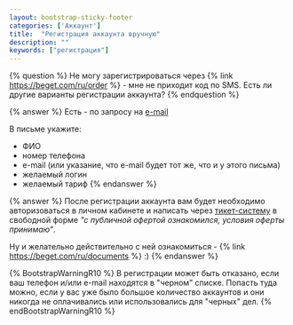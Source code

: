 ```yaml
---
layout: bootstrap-sticky-footer
categories: ['Аккаунт']
title:  "Регистрация аккаунта вручную"
description: ""
keywords: ["регистрация"]
---
```

{% question %} 
Не могу зарегистрироваться через {% link https://beget.com/ru/order %} - мне не приходит код по SMS. Есть ли другие варианты регистрации аккаунта?
{% endquestion %} 

{% answer %}
Есть - по запросу на [e-mail](mailto:support@beget.com)

В письме укажите:

- ФИО
- номер телефона
- e-mail (или указание, что e-mail будет тот же, что и у этого письма)
- желаемый логин
- желаемый тариф
{% endanswer %}

{% answer %}
После регистрации аккаунта вам  будет необходимо авторизоваться в личном кабинете и написать через [тикет-систему](https://cp.beget.com/support) в свободной форме *"с публичной офертой ознакомился, условия оферты принимаю"*.

Ну и желательно действительно с ней ознакомиться - {% link https://beget.com/ru/documents %} :)
{% endanswer %}

{% BootstrapWarningR10 %}
В регистрации может быть отказано, если ваш телефон и/или e-mail находятся в "черном" списке. Попасть туда можно, если у вас уже было большое количество аккаунтов и они никогда не оплачивались или использовались для "черных" дел.
{% endBootstrapWarningR10 %}
